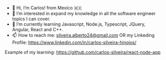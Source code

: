 - 👋 Hi, I’m Carlos! from Mexico 🇲🇽
- 👀 I’m interested in expand my knowledge in all the software engineer topics I can cover.
- 🌱 I’m currently learning Javascript, Node.js, Typescript, JQuery, Angular, React and C++.
- 📫 How to reach me: silveira.alberto24@gmail.com OR my Linkeding Profile: https://www.linkedin.com/in/carlos-silveira-hinojos/


Example of my learning:
https://github.com/carlos-silveira/react-node-app

<!---
carlos-silveira/carlos-silveira is a ✨ special ✨ repository because its `README.md` (this file) appears on your GitHub profile.
You can click the Preview link to take a look at your changes.
--->
